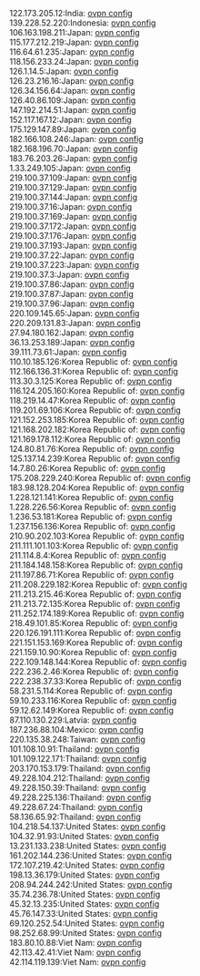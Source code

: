 122.173.205.12:India: [ovpn config](vpn/122_173_205_12.ovpn)  
139.228.52.220:Indonesia: [ovpn config](vpn/139_228_52_220.ovpn)  
106.163.198.211:Japan: [ovpn config](vpn/106_163_198_211.ovpn)  
115.177.212.219:Japan: [ovpn config](vpn/115_177_212_219.ovpn)  
116.64.61.235:Japan: [ovpn config](vpn/116_64_61_235.ovpn)  
118.156.233.24:Japan: [ovpn config](vpn/118_156_233_24.ovpn)  
126.1.14.5:Japan: [ovpn config](vpn/126_1_14_5.ovpn)  
126.23.216.16:Japan: [ovpn config](vpn/126_23_216_16.ovpn)  
126.34.156.64:Japan: [ovpn config](vpn/126_34_156_64.ovpn)  
126.40.86.109:Japan: [ovpn config](vpn/126_40_86_109.ovpn)  
147.192.214.51:Japan: [ovpn config](vpn/147_192_214_51.ovpn)  
152.117.167.12:Japan: [ovpn config](vpn/152_117_167_12.ovpn)  
175.129.147.89:Japan: [ovpn config](vpn/175_129_147_89.ovpn)  
182.166.108.246:Japan: [ovpn config](vpn/182_166_108_246.ovpn)  
182.168.196.70:Japan: [ovpn config](vpn/182_168_196_70.ovpn)  
183.76.203.26:Japan: [ovpn config](vpn/183_76_203_26.ovpn)  
1.33.249.105:Japan: [ovpn config](vpn/1_33_249_105.ovpn)  
219.100.37.109:Japan: [ovpn config](vpn/219_100_37_109.ovpn)  
219.100.37.129:Japan: [ovpn config](vpn/219_100_37_129.ovpn)  
219.100.37.144:Japan: [ovpn config](vpn/219_100_37_144.ovpn)  
219.100.37.16:Japan: [ovpn config](vpn/219_100_37_16.ovpn)  
219.100.37.169:Japan: [ovpn config](vpn/219_100_37_169.ovpn)  
219.100.37.172:Japan: [ovpn config](vpn/219_100_37_172.ovpn)  
219.100.37.176:Japan: [ovpn config](vpn/219_100_37_176.ovpn)  
219.100.37.193:Japan: [ovpn config](vpn/219_100_37_193.ovpn)  
219.100.37.22:Japan: [ovpn config](vpn/219_100_37_22.ovpn)  
219.100.37.223:Japan: [ovpn config](vpn/219_100_37_223.ovpn)  
219.100.37.3:Japan: [ovpn config](vpn/219_100_37_3.ovpn)  
219.100.37.86:Japan: [ovpn config](vpn/219_100_37_86.ovpn)  
219.100.37.87:Japan: [ovpn config](vpn/219_100_37_87.ovpn)  
219.100.37.96:Japan: [ovpn config](vpn/219_100_37_96.ovpn)  
220.109.145.65:Japan: [ovpn config](vpn/220_109_145_65.ovpn)  
220.209.131.83:Japan: [ovpn config](vpn/220_209_131_83.ovpn)  
27.94.180.162:Japan: [ovpn config](vpn/27_94_180_162.ovpn)  
36.13.253.189:Japan: [ovpn config](vpn/36_13_253_189.ovpn)  
39.111.73.61:Japan: [ovpn config](vpn/39_111_73_61.ovpn)  
110.10.185.126:Korea Republic of: [ovpn config](vpn/110_10_185_126.ovpn)  
112.166.136.31:Korea Republic of: [ovpn config](vpn/112_166_136_31.ovpn)  
113.30.3.125:Korea Republic of: [ovpn config](vpn/113_30_3_125.ovpn)  
116.124.205.160:Korea Republic of: [ovpn config](vpn/116_124_205_160.ovpn)  
118.219.14.47:Korea Republic of: [ovpn config](vpn/118_219_14_47.ovpn)  
119.201.69.106:Korea Republic of: [ovpn config](vpn/119_201_69_106.ovpn)  
121.152.253.185:Korea Republic of: [ovpn config](vpn/121_152_253_185.ovpn)  
121.168.202.182:Korea Republic of: [ovpn config](vpn/121_168_202_182.ovpn)  
121.169.178.112:Korea Republic of: [ovpn config](vpn/121_169_178_112.ovpn)  
124.80.81.76:Korea Republic of: [ovpn config](vpn/124_80_81_76.ovpn)  
125.137.14.239:Korea Republic of: [ovpn config](vpn/125_137_14_239.ovpn)  
14.7.80.26:Korea Republic of: [ovpn config](vpn/14_7_80_26.ovpn)  
175.208.229.240:Korea Republic of: [ovpn config](vpn/175_208_229_240.ovpn)  
183.98.128.204:Korea Republic of: [ovpn config](vpn/183_98_128_204.ovpn)  
1.228.121.141:Korea Republic of: [ovpn config](vpn/1_228_121_141.ovpn)  
1.228.226.56:Korea Republic of: [ovpn config](vpn/1_228_226_56.ovpn)  
1.236.53.181:Korea Republic of: [ovpn config](vpn/1_236_53_181.ovpn)  
1.237.156.136:Korea Republic of: [ovpn config](vpn/1_237_156_136.ovpn)  
210.90.202.103:Korea Republic of: [ovpn config](vpn/210_90_202_103.ovpn)  
211.111.101.103:Korea Republic of: [ovpn config](vpn/211_111_101_103.ovpn)  
211.114.8.4:Korea Republic of: [ovpn config](vpn/211_114_8_4.ovpn)  
211.184.148.158:Korea Republic of: [ovpn config](vpn/211_184_148_158.ovpn)  
211.197.86.71:Korea Republic of: [ovpn config](vpn/211_197_86_71.ovpn)  
211.208.229.182:Korea Republic of: [ovpn config](vpn/211_208_229_182.ovpn)  
211.213.215.46:Korea Republic of: [ovpn config](vpn/211_213_215_46.ovpn)  
211.213.72.135:Korea Republic of: [ovpn config](vpn/211_213_72_135.ovpn)  
211.252.174.189:Korea Republic of: [ovpn config](vpn/211_252_174_189.ovpn)  
218.49.101.85:Korea Republic of: [ovpn config](vpn/218_49_101_85.ovpn)  
220.126.191.111:Korea Republic of: [ovpn config](vpn/220_126_191_111.ovpn)  
221.151.153.169:Korea Republic of: [ovpn config](vpn/221_151_153_169.ovpn)  
221.159.10.90:Korea Republic of: [ovpn config](vpn/221_159_10_90.ovpn)  
222.109.148.144:Korea Republic of: [ovpn config](vpn/222_109_148_144.ovpn)  
222.236.2.46:Korea Republic of: [ovpn config](vpn/222_236_2_46.ovpn)  
222.238.37.33:Korea Republic of: [ovpn config](vpn/222_238_37_33.ovpn)  
58.231.5.114:Korea Republic of: [ovpn config](vpn/58_231_5_114.ovpn)  
59.10.233.116:Korea Republic of: [ovpn config](vpn/59_10_233_116.ovpn)  
59.12.62.149:Korea Republic of: [ovpn config](vpn/59_12_62_149.ovpn)  
87.110.130.229:Latvia: [ovpn config](vpn/87_110_130_229.ovpn)  
187.236.88.104:Mexico: [ovpn config](vpn/187_236_88_104.ovpn)  
220.135.38.248:Taiwan: [ovpn config](vpn/220_135_38_248.ovpn)  
101.108.10.91:Thailand: [ovpn config](vpn/101_108_10_91.ovpn)  
101.109.122.171:Thailand: [ovpn config](vpn/101_109_122_171.ovpn)  
203.170.153.179:Thailand: [ovpn config](vpn/203_170_153_179.ovpn)  
49.228.104.212:Thailand: [ovpn config](vpn/49_228_104_212.ovpn)  
49.228.150.39:Thailand: [ovpn config](vpn/49_228_150_39.ovpn)  
49.228.225.136:Thailand: [ovpn config](vpn/49_228_225_136.ovpn)  
49.228.67.24:Thailand: [ovpn config](vpn/49_228_67_24.ovpn)  
58.136.65.92:Thailand: [ovpn config](vpn/58_136_65_92.ovpn)  
104.218.54.137:United States: [ovpn config](vpn/104_218_54_137.ovpn)  
104.32.91.93:United States: [ovpn config](vpn/104_32_91_93.ovpn)  
13.231.133.238:United States: [ovpn config](vpn/13_231_133_238.ovpn)  
161.202.144.236:United States: [ovpn config](vpn/161_202_144_236.ovpn)  
172.107.219.42:United States: [ovpn config](vpn/172_107_219_42.ovpn)  
198.13.36.179:United States: [ovpn config](vpn/198_13_36_179.ovpn)  
208.94.244.242:United States: [ovpn config](vpn/208_94_244_242.ovpn)  
35.74.236.78:United States: [ovpn config](vpn/35_74_236_78.ovpn)  
45.32.13.235:United States: [ovpn config](vpn/45_32_13_235.ovpn)  
45.76.147.33:United States: [ovpn config](vpn/45_76_147_33.ovpn)  
69.120.252.54:United States: [ovpn config](vpn/69_120_252_54.ovpn)  
98.252.68.99:United States: [ovpn config](vpn/98_252_68_99.ovpn)  
183.80.10.88:Viet Nam: [ovpn config](vpn/183_80_10_88.ovpn)  
42.113.42.41:Viet Nam: [ovpn config](vpn/42_113_42_41.ovpn)  
42.114.119.139:Viet Nam: [ovpn config](vpn/42_114_119_139.ovpn)  
